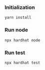 ### Initialization

```
yarn install
```

### Run node

```
npx hardhat node
```

### Run test

```
npx hardhat test
```

